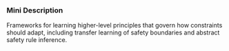 ### Mini Description

Frameworks for learning higher-level principles that govern how constraints should adapt, including transfer learning of safety boundaries and abstract safety rule inference.
